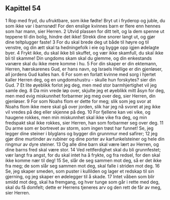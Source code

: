 ## Kapittel 54

1 Rop med fryd, du ufruktbare, som ikke fødte! Bryt ut i fryderop og juble, du som ikke var i barnsnød! For den enslige kvinnes barn er flere enn hennes som har mann, sier Herren.
2 Utvid plassen for ditt telt, og la dem spenne ut teppene til din bolig, hindre det ikke! Strekk dine snorer langt ut, og gjør dine teltplugger faste!
3 For du skal brede deg ut både til høyre og til venstre, og din ætt skal ta hedningefolk i eie og bygge opp igjen ødelagte byer.
4 Frykt ikke, du skal ikke bli skuffet, og vær ikke skamfull, du skal ikke bli til skamme! Din ungdoms skam skal du glemme, og din enkestands vanære skal du ikke mere komme i hu.
5 For din skaper er din ektemann, Herren, hærskarenes Gud, er hans navn, og Israels Hellige er din gjenløser, all jordens Gud kalles han.
6 For som en forlatt kvinne med sorg i hjertet kaller Herren deg, og en ungdomshustru - skulle hun forskytes? sier din Gud.
7 Et lite øyeblikk forlot jeg deg, men med stor barmhjertighet vil jeg samle deg.
8 Da min vrede løp over, skjulte jeg et øyeblikk mitt åsyn for deg, men med evig miskunnhet forbarmer jeg meg over deg, sier Herren, din gjenløser.
9 For som Noahs flom er dette for meg; slik som jeg svor at Noahs flom ikke mere skal gå over jorden, slik har jeg nå svoret at jeg ikke vil vredes på deg eller skjenne på deg.
10 For fjellene kan vei vike, og haugene rokkes, men min miskunnhet skal ikke vike fra deg, og min fredspakt skal ikke rokkes, sier Herren, han som forbarmer seg over deg.
11 Du arme som er bortrevet av storm, som ingen trøst har funnet! Se, jeg legger dine steiner i blyglans og bygger din grunnmur med safirer;
12 jeg gjør dine murtinder av rubiner og dine porter av karfunkelsteiner og hele din ringmur av dyre steiner.
13 Og alle dine barn skal være lært av Herren, og dine barns fred skal være stor.
14 Ved rettferdighet skal du bli grunnfestet; vær langt fra angst, for du skal intet ha å frykte, og fra redsel, for den skal ikke komme nær til deg!
15 Se, slår de seg sammen mot deg, så er det ikke fra meg; de som slår seg sammen mot deg, skal falle i striden mot deg.
16 Se, jeg skaper smeden, som puster i kullilden og lager et redskap til sin gjerning, og jeg skaper en ødelegger til å skade.
17 Intet våben som blir smidd mot deg, skal ha fremgang, og hver tunge som går i rette med deg, skal du få domfelt; dette er Herrens tjeneres arv og den rett de får av meg, sier Herren.
